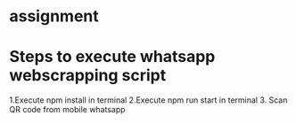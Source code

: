 # assignment
# Steps to execute whatsapp webscrapping script
1.Execute npm install in terminal
2.Execute npm run start in terminal
3. Scan QR code from mobile whatsapp
